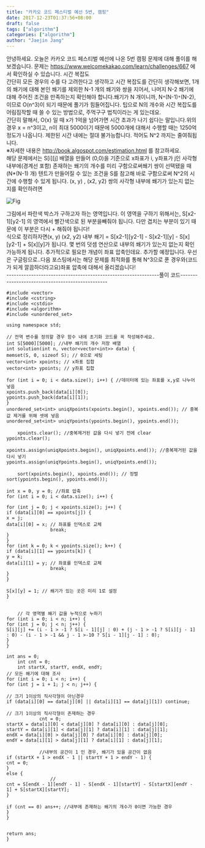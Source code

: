 ```yaml
---
title: "카카오 코드 페스티벌 예선 5번, 캠핑"
date: 2017-12-23T01:37:56+08:00
draft: false
tags: ["algorithm"]
categories: ["algorithm"]
author: "Jaejin Jang"
---
```


안녕하세요. 오늘은 카카오 코드 페스티벌 예선에 나온 5번 캠핑 문제에 대해 풀이를 해보겠습니다.
문제는 https://www.welcomekakao.com/learn/challenges/667 에서 확인하실 수 있습니다.
시간 복잡도<br>
간단히 모든 경우의 수를 다 고려한다고 생각하고 시간 복잡도를 간단히 생각해보면, 1개의 쐐기에 대해 본인 쐐기를 제외한 N-1 개의 쐐기와 쌍을 지어서, 
나머지 N-2 쐐기에 대해 주어진 조건을 만족하는지 확인해야 합니다.쐐기가 N 개이니까, N`*`(N-1)`*`(N-2), 이므로 O(n^3)이 되기 때문에 풀기가 힘들어집니다.
팁으로 N의 개수와 시간 복잡도를 어림짐작할 때 쓸 수 있는 방법으로, 주먹구구 법칙이라는 게 있는데요.<br>
간단히 말해서, O(x) 일 때 x가 1억을 넘어가면 시간 초과가 나기 쉽다는 말입니다.위의 경우 x = n^3이고, n이 최대 5000이기 때문에 5000개에 대해서 수행할 때는 
1250억 정도가 나옵니다. 제한된 시간 내에는 절대 불가능합니다. 적어도 N^2 까지는 줄여줘됩니다.<br>
※자세한 내용은 http://book.algospot.com/estimation.html 를 참고하세요.<br>
해당 문제에서는 S[i][j] 배열을 만들어 (0,0)을 기준으로 x좌표가 i, y좌표가 j인 사각형 내부에(경계선 포함) 존재하는 쐐기의 개수를 미리 구함으로써쐐기 쌍이 선택됐을 
때(N*(N-1) 개) 텐트가 만들어질 수 있는 조건을 S를 참고해 바로 구함으로써 N^2의 시간에 수행할 수 있게 됩니다. 
(x, y) , (x2, y2) 쌍의 사각형 내부에 쐐기가 있는지 없는지를 확인하려면

![Fig](/static/img20.png "img20.png")

그림에서 파란색 박스가 구하고자 하는 영역입니다. 이 영역을 구하기 위해서는, S[x2-1][y2-1] 의 영역에서 빨간색으로 된 부분을빼줘야 됩니다. 
다만 겹치는 부분이 있기 때문에 이 부분은 다시 + 해줘야 됩니다!<br>
식으로 정리하자면(x, y) (x2, y2) 내부 쐐기 = S[x2-1][y2-1] - S[x2-1][y] - S[x][y2-1] + S[x][y]가 됩니다. 몇 번의 덧셈 연산으로 내부의 쐐기가 있는지 없는지 확인 가능하게 
됩니다. 추가적으로 필요한 개념이 좌표 압축인데요. 추가할 예정입니다. 우선은 구글링으로..다음 포스팅에서는 해당 문제를 최적화를 통해 
N^3으로 푼 경우와(코드가 되게 깔끔하더라고요)좌표 압축에 대해서 올리겠습니다!<br>
--------------------------------------------------------------풀이 코드------------------------------------------------
```
#include <vector>
#include <cstring>
#include <cstdio>
#include <algorithm>
#include <unordered_set>

using namespace std;

// 전역 변수를 정의할 경우 함수 내에 초기화 코드를 꼭 작성해주세요.
int S[5000][5000]; //내부 쐐기의 개수 저장 배열
int solution(int n, vector<vector<int>> data) {
memset(S, 0, sizeof S); // 0으로 세팅
vector<int> xpoints; // x좌표 집합
vector<int> ypoints; // y좌표 집합

for (int i = 0; i < data.size(); i++) { //데이터에 있는 좌표를 x,y로 나누어 넣음
xpoints.push_back(data[i][0]);
ypoints.push_back(data[i][1]);
}
unordered_set<int> uniqXpoints(xpoints.begin(), xpoints.end()); // 중복 값 제거를 위해 셋에 넣음
unordered_set<int> uniqYpoints(ypoints.begin(), ypoints.end());
   
    xpoints.clear(); //중복제거된 값을 다시 넣기 전에 clear
ypoints.clear();

xpoints.assign(uniqXpoints.begin(), uniqXpoints.end()); //중복제거된 값을 다시 넣기
ypoints.assign(uniqYpoints.begin(), uniqYpoints.end());
   
    sort(xpoints.begin(), xpoints.end()); // 정렬
sort(ypoints.begin(), ypoints.end());

int x = 0, y = 0; //좌표 압축
for (int i = 0; i < data.size(); i++) {

for (int j = 0; j < xpoints.size(); j++) {
if (data[i][0] == xpoints[j]) {
x = j;
data[i][0] = x; // 좌표를 인덱스로 교체
                break;
}
}
for (int k = 0; k < ypoints.size(); k++) {
if (data[i][1] == ypoints[k]) {
y = k;
data[i][1] = y; // 좌표를 인덱스로 교체
                break;
}
}

S[x][y] = 1; // 쐐기가 있는 곳은 미리 1로 설정
}
   
   
    // 각 영역별 쐐기 값을 누적으로 누하기
for (int i = 0; i < n; i++) {
for (int j = 0; j < n; j++) {
S[i][j] += (i - 1 > -1 ? S[i - 1][j] : 0) + (j - 1 > -1 ? S[i][j - 1] : 0) - (i - 1 > -1 && j - 1 >-10 ? S[i - 1][j - 1] : 0); 
}
}

int ans = 0;
    int cnt = 0;
    int startX, startY, endX, endY;
// 모든 쐐기에 대해 조사
for (int i = 0; i < n; i++) {
for (int j = i + 1; j < n; j++) {

// 크기 1이상의 직사각형이 아닌경우 
if (data[i][0] == data[j][0] || data[i][1] == data[j][1]) continue; 

// 크기 1이상의 직사각형이 존재하는 경우
            cnt = 0;
startX = data[i][0] < data[j][0] ? data[i][0] : data[j][0];
startY = data[i][1] < data[j][1] ? data[i][1] : data[j][1];
endX = data[i][0] > data[j][0] ? data[i][0] : data[j][0];
endY = data[i][1] > data[j][1] ? data[i][1] : data[j][1];
           
            //내부의 공간이 1 인 경우, 쐐기가 있을 공간이 없음 
if (startX + 1 > endX - 1 || startY + 1 > endY - 1) {
cnt = 0;
}
else {
                //
cnt = S[endX - 1][endY - 1] - S[endX - 1][startY] - S[startX][endY - 1] + S[startX][startY]; 
}

if (cnt == 0) ans++; //내부에 존재하는 쐐기의 개수가 0이면 가능한 경우 
}
}


return ans;
}
```
